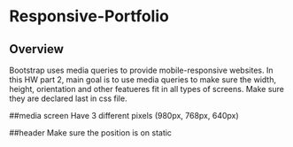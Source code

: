 # Responsive-Portfolio
## Overview
Bootstrap uses media queries to provide mobile-responsive websites. 
In this HW part 2, main goal is to use media queries to make sure the width, height, orientation and other featueres fit in all types of screens. Make sure they are declared last in css file. 

##media screen
Have 3 different pixels (980px, 768px, 640px)

##header
Make sure the position is on static

